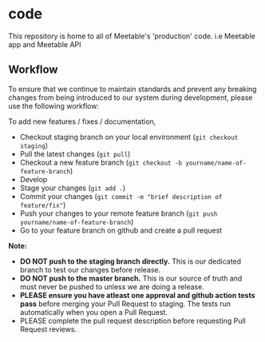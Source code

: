 # code
This repository is home to all of Meetable's 'production' code. i.e Meetable app and Meetable API
## Workflow
To ensure that we continue to maintain standards and prevent any breaking changes from being introduced to our system during development, please use the following workflow:

To add new features / fixes / documentation, 
- Checkout staging branch on your local environment (`git checkout staging`)
- Pull the latest changes (`git pull`)
- Checkout a new feature branch (`git checkout -b yourname/name-of-feature-branch`)
- Develop
- Stage your changes (`git add .`)
- Commit your changes (`git commit -m "brief description of feature/fix"`)
- Push your changes to your remote feature branch (`git push yourname/name-of-feature-branch`)
- Go to your feature branch on github and create a pull request

**Note:**
- **DO NOT push to the staging branch directly.** This is our dedicated branch to test our changes before release.
- **DO NOT push to the master branch.**  This is our source of truth and must never be pushed to unless we are doing a release.
- **PLEASE ensure you have atleast one approval and github action tests pass** before merging your Pull Request to staging. The tests run automatically when you open a Pull Request.
- PLEASE complete the pull request description before requesting Pull Request reviews.
